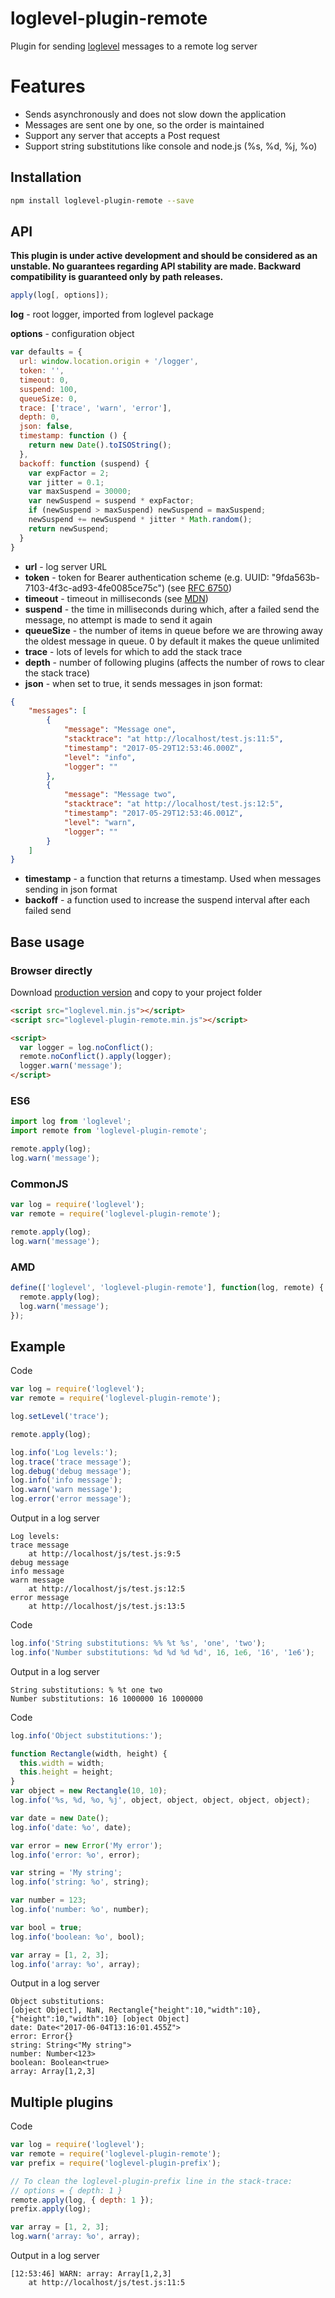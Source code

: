 # loglevel-plugin-remote
Plugin for sending [loglevel](https://github.com/pimterry/loglevel) messages to a remote log server

# Features
- Sends asynchronously and does not slow down the application
- Messages are sent one by one, so the order is maintained
- Support any server that accepts a Post request
- Support string substitutions like console and node.js (%s, %d, %j, %o)

## Installation

```sh
npm install loglevel-plugin-remote --save
```

## API

**This plugin is under active development and should be considered as an unstable. No guarantees regarding API stability are made. Backward compatibility is guaranteed only by path releases.**

```javascript
apply(log[, options]);
```

**log** - root logger, imported from loglevel package

**options** - configuration object

```javascript
var defaults = {
  url: window.location.origin + '/logger',
  token: '',
  timeout: 0,
  suspend: 100,
  queueSize: 0,
  trace: ['trace', 'warn', 'error'],
  depth: 0,
  json: false,
  timestamp: function () {
    return new Date().toISOString();
  },
  backoff: function (suspend) {
    var expFactor = 2;
    var jitter = 0.1;
    var maxSuspend = 30000;
    var newSuspend = suspend * expFactor;
    if (newSuspend > maxSuspend) newSuspend = maxSuspend;
    newSuspend += newSuspend * jitter * Math.random();
    return newSuspend;
  }
}
```

- **url** - log server URL
- **token** - token for Bearer authentication scheme (e.g. UUID: "9fda563b-7103-4f3c-ad93-4fe0085ce75c") (see [RFC 6750](https://tools.ietf.org/html/rfc6750))
- **timeout** - timeout in milliseconds (see [MDN](https://developer.mozilla.org/docs/Web/API/XMLHttpRequest/timeout))
- **suspend** - the time in milliseconds during which, after a failed send the message, no attempt is made to send it again
- **queueSize** - the number of items in queue before we are throwing away the oldest message in queue. 0 by default it makes the queue unlimited
- **trace** - lots of levels for which to add the stack trace
- **depth** - number of following plugins (affects the number of rows to clear the stack trace)
- **json** - when set to true, it sends messages in json format:

```json
{
    "messages": [
        {
            "message": "Message one",
            "stacktrace": "at http://localhost/test.js:11:5",
            "timestamp": "2017-05-29T12:53:46.000Z",
            "level": "info",
            "logger": ""
        },
        {
            "message": "Message two",
            "stacktrace": "at http://localhost/test.js:12:5",
            "timestamp": "2017-05-29T12:53:46.001Z",
            "level": "warn",
            "logger": ""
        }
    ]
}
```

- **timestamp** - a function that returns a timestamp. Used when messages sending in json format
- **backoff** - a function used to increase the suspend interval after each failed send

## Base usage

### Browser directly

Download [production version](https://raw.githubusercontent.com/kutuluk/loglevel-plugin-remote/master/dist/loglevel-plugin-remote.min.js)
and copy to your project folder
```html
<script src="loglevel.min.js"></script>
<script src="loglevel-plugin-remote.min.js"></script>

<script>
  var logger = log.noConflict();
  remote.noConflict().apply(logger);
  logger.warn('message');
</script>
```

### ES6
```javascript
import log from 'loglevel';
import remote from 'loglevel-plugin-remote';

remote.apply(log);
log.warn('message');
```

### CommonJS
```javascript
var log = require('loglevel');
var remote = require('loglevel-plugin-remote');

remote.apply(log);
log.warn('message');
```

### AMD
```javascript
define(['loglevel', 'loglevel-plugin-remote'], function(log, remote) {
  remote.apply(log);
  log.warn('message');
});
```

## Example

Code
```javascript
var log = require('loglevel');
var remote = require('loglevel-plugin-remote');

log.setLevel('trace');

remote.apply(log);

log.info('Log levels:');
log.trace('trace message');
log.debug('debug message');
log.info('info message');
log.warn('warn message');
log.error('error message');
```

Output in a log server
```
Log levels:
trace message
    at http://localhost/js/test.js:9:5
debug message
info message
warn message
    at http://localhost/js/test.js:12:5
error message
    at http://localhost/js/test.js:13:5
```

Code
```javascript
log.info('String substitutions: %% %t %s', 'one', 'two');
log.info('Number substitutions: %d %d %d %d', 16, 1e6, '16', '1e6');
```

Output in a log server
```
String substitutions: % %t one two
Number substitutions: 16 1000000 16 1000000
```

Code
```javascript
log.info('Object substitutions:');

function Rectangle(width, height) {
  this.width = width;
  this.height = height;
}
var object = new Rectangle(10, 10);
log.info('%s, %d, %o, %j', object, object, object, object, object);

var date = new Date();
log.info('date: %o', date);

var error = new Error('My error');
log.info('error: %o', error);

var string = 'My string';
log.info('string: %o', string);

var number = 123;
log.info('number: %o', number);

var bool = true;
log.info('boolean: %o', bool);

var array = [1, 2, 3];
log.info('array: %o', array);
```

Output in a log server
```
Object substitutions:
[object Object], NaN, Rectangle{"height":10,"width":10}, {"height":10,"width":10} [object Object]
date: Date<"2017-06-04T13:16:01.455Z">
error: Error{}
string: String<"My string">
number: Number<123>
boolean: Boolean<true>
array: Array[1,2,3]
```

## Multiple plugins

Code
```javascript
var log = require('loglevel');
var remote = require('loglevel-plugin-remote');
var prefix = require('loglevel-plugin-prefix');

// To clean the loglevel-plugin-prefix line in the stack-trace:
// options = { depth: 1 }
remote.apply(log, { depth: 1 });
prefix.apply(log);

var array = [1, 2, 3];
log.warn('array: %o', array);
```

Output in a log server
```
[12:53:46] WARN: array: Array[1,2,3]
    at http://localhost/js/test.js:11:5
```
